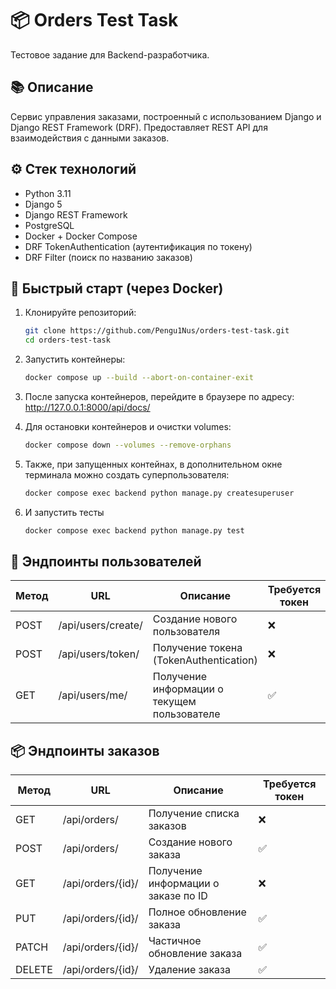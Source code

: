 # 📦 Orders Test Task

Тестовое задание для Backend-разработчика.

## 📚 Описание

Сервис управления заказами, построенный с использованием Django и Django REST Framework (DRF). Предоставляет REST API для взаимодействия с данными заказов.

## ⚙️ Стек технологий

- Python 3.11
- Django 5
- Django REST Framework
- PostgreSQL
- Docker + Docker Compose
- DRF TokenAuthentication (аутентификация по токену)
- DRF Filter (поиск по названию заказов)

## 🚀 Быстрый старт (через Docker)

1. Клонируйте репозиторий:

   ```bash
   git clone https://github.com/Pengu1Nus/orders-test-task.git
   cd orders-test-task
    ```

2. Запустить контейнеры:

    ```bash
    docker compose up --build --abort-on-container-exit
    ```
3. После запуска контейнеров, перейдите в браузере по адресу: http://127.0.0.1:8000/api/docs/

4. Для остановки контейнеров и очистки volumes:

    ```bash
    docker compose down --volumes --remove-orphans
    ```

5. Также, при запущенных контейнах, в дополнительном окне терминала можно создать суперпользователя:

    ```bash
    docker compose exec backend python manage.py createsuperuser
    ```

6. И запустить тесты

    ```bash
    docker compose exec backend python manage.py test
    ```

## 🔐 Эндпоинты пользователей

| Метод | URL                    | Описание                                       | Требуется токен |
|-------|------------------------|------------------------------------------------|-----------------|
| POST  | /api/users/create/     | Создание нового пользователя                   | ❌              |
| POST  | /api/users/token/      | Получение токена (TokenAuthentication)         | ❌              |
| GET   | /api/users/me/         | Получение информации о текущем пользователе    | ✅              |

## 📦 Эндпоинты заказов

| Метод | URL                    | Описание                                       | Требуется токен |
|-------|------------------------|------------------------------------------------|-----------------|
| GET   | /api/orders/           | Получение списка заказов                       | ❌              |
| POST  | /api/orders/           | Создание нового заказа                         | ✅              |
| GET   | /api/orders/{id}/      | Получение информации о заказе по ID            | ❌              |
| PUT   | /api/orders/{id}/      | Полное обновление заказа                       | ✅              |
| PATCH | /api/orders/{id}/      | Частичное обновление заказа                    | ✅              |
| DELETE| /api/orders/{id}/      | Удаление заказа                                | ✅              |
